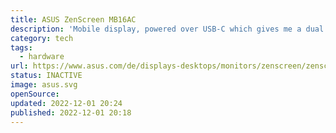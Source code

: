 ```yaml
---
title: ASUS ZenScreen MB16AC
description: 'Mobile display, powered over USB-C which gives me a dual display set up almost everywhere.'
category: tech
tags:
  - hardware
url: https://www.asus.com/de/displays-desktops/monitors/zenscreen/zenscreen-mb16ac/
status: INACTIVE
image: asus.svg
openSource:
updated: 2022-12-01 20:24
published: 2022-12-01 20:18
---
```

